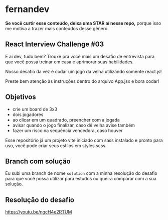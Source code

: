 # fernandev

**Se você curtir esse conteúdo, deixa uma STAR aí nesse repo,** porque isso me motiva a trazer mais conteúdos desse gênero.

## React Interview Challenge #03

E aí dev, tudo bem? Trouxe pra você mais um desafio de entrevista para que você possa treinar em casa e aprimorar suas habilidades.

Nosso desafio da vez é codar um jogo da velha utilizando somente react.js!

Preste bem atenção às instruções dentro do arquivo App.jsx e bora codar!

## Objetivos

- crie um board de 3x3
- dois jogadores
- ao clicar em um quadrado, preencher com a jogada
- avisar quando o jogo finalizar, caso dê velha avise também
- fazer um risco na sequência vencedora, caso houver

Esse repositório já um projeto vite iniciado com sass instalado e pronto para uso, você pode criar seus estilos em styles.scss.

## Branch com solução

Eu subi uma branch de nome `solution` com a minha resolução do desafio para que você possa utilizar para estudos ou queira comparar com a sua solução.

## Resolução do desafio

https://youtu.be/ngcH4e2RTUM
